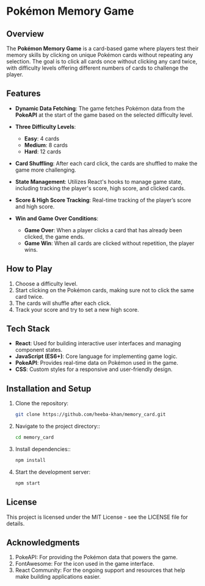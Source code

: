 # Pokémon Memory Game

## Overview

The **Pokémon Memory Game** is a card-based game where players test their memory skills by clicking on unique Pokémon cards without repeating any selection. The goal is to click all cards once without clicking any card twice, with difficulty levels offering different numbers of cards to challenge the player.

## Features

- **Dynamic Data Fetching**: The game fetches Pokémon data from the **PokeAPI** at the start of the game based on the selected difficulty level.
  
- **Three Difficulty Levels**:
  - **Easy**: 4 cards
  - **Medium**: 8 cards
  - **Hard**: 12 cards

- **Card Shuffling**: After each card click, the cards are shuffled to make the game more challenging.

- **State Management**: Utilizes React's hooks to manage game state, including tracking the player's score, high score, and clicked cards.

- **Score & High Score Tracking**: Real-time tracking of the player’s score and high score.

- **Win and Game Over Conditions**: 
  - **Game Over**: When a player clicks a card that has already been clicked, the game ends.
  - **Game Win**: When all cards are clicked without repetition, the player wins.


## How to Play

1. Choose a difficulty level.
2. Start clicking on the Pokémon cards, making sure not to click the same card twice.
3. The cards will shuffle after each click.
4. Track your score and try to set a new high score.

## Tech Stack

- **React**: Used for building interactive user interfaces and managing component states.
- **JavaScript (ES6+)**: Core language for implementing game logic.
- **PokeAPI**: Provides real-time data on Pokémon used in the game.
- **CSS**: Custom styles for a responsive and user-friendly design.

## Installation and Setup

1. Clone the repository:
   ```bash
   git clone https://github.com/heeba-khan/memory_card.git

2. Navigate to the project directory::
   ```bash
   cd memory_card

3. Install dependencies::
   ```bash
   npm install

4. Start the development server:
   ```bash
   npm start


## License
This project is licensed under the MIT License - see the LICENSE file for details.

## Acknowledgments

1. PokeAPI: For providing the Pokémon data that powers the game.
2. FontAwesome: For the icon used in the game interface.
3. React Community: For the ongoing support and resources that help make building applications easier.
